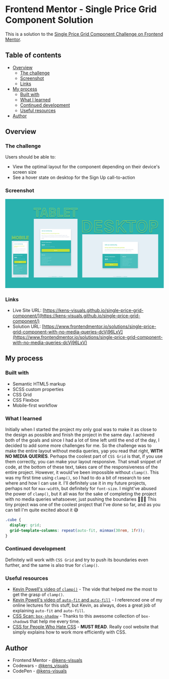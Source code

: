 # Frontend Mentor - Single Price Grid Component Solution

This is a solution to the [Single Price Grid Component Challenge on Frontend Mentor](https://www.frontendmentor.io/challenges/single-price-grid-component-5ce41129d0ff452fec5abbbc).

## Table of contents

- [Overview](#overview)
  - [The challenge](#the-challenge)
  - [Screenshot](#screenshot)
  - [Links](#links)
- [My process](#my-process)
  - [Built with](#built-with)
  - [What I learned](#what-i-learned)
  - [Continued development](#continued-development)
  - [Useful resources](#useful-resources)
- [Author](#author)

## Overview

### The challenge

Users should be able to:

- View the optimal layout for the component depending on their device's screen size
- See a hover state on desktop for the Sign Up call-to-action

### Screenshot

![screenshot](./images/screenshot.png)

### Links

- Live Site URL: [https://kens-visuals.github.io/single-price-grid-component/](https://kens-visuals.github.io/single-price-grid-component/)
- Solution URL: [https://www.frontendmentor.io/solutions/single-price-grid-component-with-no-media-queries-dcVj96LxV](https://www.frontendmentor.io/solutions/single-price-grid-component-with-no-media-queries-dcVj96LxV)

## My process

### Built with

- Semantic HTML5 markup
- SCSS custom properties
- CSS Grid
- CSS Flexbox
- Mobile-first workflow

### What I learned

Initially when I started the project my only goal was to make it as close to the design as possible and finish the project in the same day. I achieved both of the goals and since I had a lot of time left until the end of the day, I decided to add some more challenges for me. So the challenge was to make the entire layout without media queries, yap you read that right, **WITH NO MEDIA QUERIES**. Perhaps the coolest part of `CSS Grid` is that, if you use them correctly, you can make your layout responsive. That small snippet of code, at the bottom of these text, takes care of the responsiveness of the entire project. However, it would've been impossible without `clamp()`. This was my first time using `clamp()`, so I had to do a bit of research to see where and how I can use it. I'll definitely use it in my future projects, perhaps not for `max-width`, but definitely for `font-size`. I might've abused the power of `clamp()`, but it all was for the sake of completing the project with no media queries whatsoever, just pushing the boundaries 👨🏻‍💻 This tiny project was one of the coolest project that I've done so far, and as you can tell I'm quite excited about it 😅

```css
.cube {
  display: grid;
  grid-template-columns: repeat(auto-fit, minmax(30rem, 1fr));
}
```

### Continued development

Definitely will work with `CSS Grid` and try to push its boundaries even further, and the same is also true for `clamp()`.

### Useful resources

- [Kevin Powell's video of `clamp()`](https://youtu.be/U9VF-4euyRo) - The vide that helped me the most to get the grasp of `clamp()`.
- [Kevin Powell's video of `auto-fit` and `auto-fill`](https://www.youtube.com/watch?v=qjJR3qYCd54) - I referenced one of my online lectures for this stuff, but Kevin, as always, does a great job of explaining `auto-fit` and `auto-fill`.
- [CSS Scan: `box-shadow`](https://getcssscan.com/css-box-shadow-examples) - Thanks to this awesome collection of `box-shadow`s that help me every time.
- [CSS for People Who Hate CSS](https://paulcpederson.com/articles/css-for-people-who-hate-css/) - **MUST READ**. Really cool website that simply explains how to work more efficiently with CSS.

## Author

- Frontend Mentor - [@kens-visuals](https://www.frontendmentor.io/profile/kens-visuals)
- Codewars - [@kens_visuals](https://www.codewars.com/users/kens_visuals)
- CodePen - [@kens-visuals](https://codepen.io/kens-visuals)
